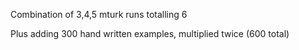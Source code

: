 Combination of 3,4,5 mturk runs totalling 6

Plus adding 300 hand written examples, multiplied twice (600 total)
